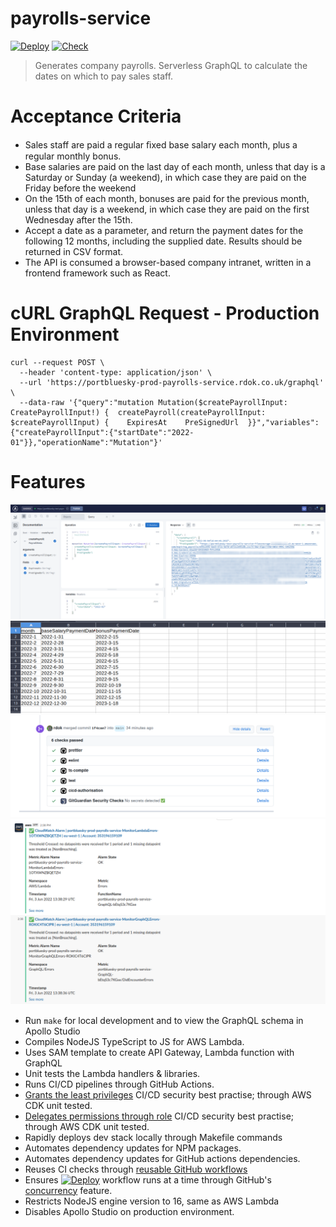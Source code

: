 # payrolls-service
[![Deploy][badge_svg_deploy]][workflow_link_deploy]
[![Check][badge_svg_check]][workflow_link_check]

> Generates company payrolls. Serverless GraphQL to calculate the dates on which to pay sales staff.
 
# Acceptance Criteria

- Sales staff are paid a regular ﬁxed base salary each month, plus a regular monthly bonus.
- Base salaries are paid on the last day of each month, unless that day is a Saturday or Sunday (a weekend), in which case they are paid on the Friday before the weekend
- On the 15th of each month, bonuses are paid for the previous month, unless that day is a weekend, in which case they are paid on the first Wednesday after the 15th.
- Accept a date as a parameter, and return the payment dates for the following 12 months, including the supplied date. Results should be returned in CSV format.
- The API is consumed a browser-based company intranet, written in a frontend framework such as React.


# cURL GraphQL Request - Production Environment

```
curl --request POST \
  --header 'content-type: application/json' \
  --url 'https://portbluesky-prod-payrolls-service.rdok.co.uk/graphql' \
  --data-raw '{"query":"mutation Mutation($createPayrollInput: CreatePayrollInput!) {  createPayroll(createPayrollInput: $createPayrollInput) {    ExpiresAt    PreSignedUrl  }}","variables":{"createPayrollInput":{"startDate":"2022-01"}},"operationName":"Mutation"}'
```


# Features
![Apollo Studio GraphQL Showcase](./markdown/apollo-studio-showcase.png)
![CSV Showcase](./markdown/payrolls-csv-showcase.png)
![CI showcase](./markdown/ci-checks-showcase.png)
![Slack Monitor Showcase](./markdown/slack-showcase.png)

- Run `make` for local development and to view the GraphQL schema in Apollo Studio
- Compiles NodeJS TypeScript to JS for AWS Lambda.
- Uses SAM template to create API Gateway, Lambda function with GraphQL
- Unit tests the Lambda handlers & libraries.
- Runs CI/CD pipelines through GitHub Actions.
- [Grants the least privileges](https://docs.aws.amazon.com/IAM/latest/UserGuide/best-practices.html#grant-least-privilege) CI/CD security best practise; through AWS CDK unit tested.
- [Delegates permissions through role](https://docs.aws.amazon.com/IAM/latest/UserGuide/best-practices.html#delegate-using-roles) CI/CD security best practise; through AWS CDK unit tested.
- Rapidly deploys dev stack locally through Makefile commands
- Automates dependency updates for NPM packages.
- Automates dependency updates for GitHub actions dependencies.
- Reuses CI checks through [reusable GitHub workflows](https://docs.github.com/en/actions/learn-github-actions/reusing-workflows)
- Ensures [![Deploy][badge_svg_deploy]][workflow_link_deploy] workflow runs at a time through GitHub's [concurrency](https://docs.github.com/en/actions/learn-github-actions/workflow-syntax-for-github-actions#concurrency) feature.
- Restricts NodeJS engine version to 16, same as AWS Lambda
- Disables Apollo Studio on production environment.

[use_this_template]: https://github.com/rdok/portbluesky_payrolls-service/generate
[badge_svg_deploy]: https://github.com/rdok/portbluesky_payrolls-service/actions/workflows/deploy.yml/badge.svg?branch=main
[badge_svg_check]: https://github.com/rdok/portbluesky_payrolls-service/actions/workflows/check.yml/badge.svg
[workflow_link_deploy]: https://github.com/rdok/portbluesky_payrolls-service/actions/workflows/deploy.yml
[workflow_link_check]: https://github.com/rdok/portbluesky_payrolls-service/actions/workflows/check.yml
